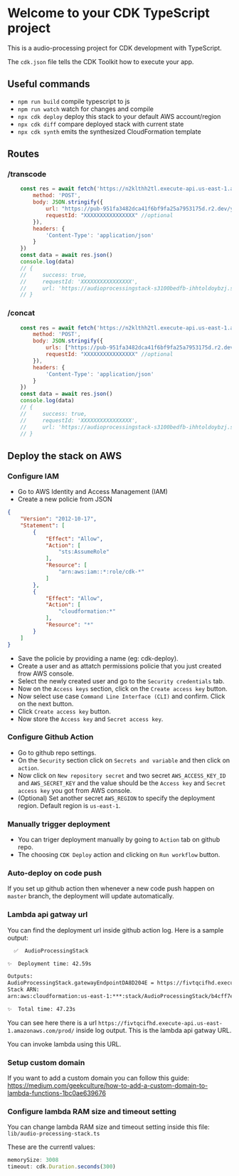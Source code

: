 # Welcome to your CDK TypeScript project

This is a audio-processing project for CDK development with TypeScript.

The `cdk.json` file tells the CDK Toolkit how to execute your app.

## Useful commands

* `npm run build`   compile typescript to js
* `npm run watch`   watch for changes and compile
* `npx cdk deploy`  deploy this stack to your default AWS account/region
* `npx cdk diff`    compare deployed stack with current state
* `npx cdk synth`   emits the synthesized CloudFormation template

## Routes

### /transcode
```js
    const res = await fetch('https://n2klthh2tl.execute-api.us-east-1.amazonaws.com/prod/transcode', {
        method: 'POST',
        body: JSON.stringify({
            url: "https://pub-951fa3482dca41f6bf9fa25a7953175d.r2.dev/ytaudio.webm",
            requestId: "XXXXXXXXXXXXXXXX" //optional
        }),
        headers: {
            'Content-Type': 'application/json'
        }
    })
    const data = await res.json()
    console.log(data)
    // {
    //     success: true,
    //     requestId: 'XXXXXXXXXXXXXXXX',
    //     url: 'https://audioprocessingstack-s3100bedfb-ihhtoldoybzj.s3.us-east-1.amazonaws.com/ffmpeg/temp/3f4775f7dfdada3f/f4775f7dfdada3f8.ogg'
    // }
```

### /concat
```js
    const res = await fetch('https://n2klthh2tl.execute-api.us-east-1.amazonaws.com/prod/concat', {
        method: 'POST',
        body: JSON.stringify({
            urls: ["https://pub-951fa3482dca41f6bf9fa25a7953175d.r2.dev/ytaudio.webm", "https://pub-951fa3482dca41f6bf9fa25a7953175d.r2.dev/ytaudio.webm"],
            requestId: "XXXXXXXXXXXXXXXX" //optional
        }),
        headers: {
            'Content-Type': 'application/json'
        }
    })
    const data = await res.json()
    console.log(data)
    // {
    //     success: true,
    //     requestId: 'XXXXXXXXXXXXXXXX',
    //     url: 'https://audioprocessingstack-s3100bedfb-ihhtoldoybzj.s3.us-east-1.amazonaws.com/ffmpeg/temp/3f4775f7dfdada3f/f4775f7dfdada3f8.ogg'
    // }
```


## Deploy the stack on AWS

### Configure IAM

- Go to AWS Identity and Access Management (IAM)
- Create a new policie from JSON
```json
{
	"Version": "2012-10-17",
	"Statement": [
		{
			"Effect": "Allow",
			"Action": [
				"sts:AssumeRole"
			],
			"Resource": [
				"arn:aws:iam::*:role/cdk-*"
			]
		},
		{
            "Effect": "Allow",
            "Action": [
                "cloudformation:*"
            ],
            "Resource": "*"
        }
	]
}
```
- Save the policie by providing a name (eg: cdk-deploy).
- Create a user and as attatch permissions policie that you just created frow AWS console.
- Select the newly created user and go to the `Security credentials` tab.
- Now on the `Access keys` section, click on the `Create access key` button.
- Now select use case `Command Line Interface (CLI)` and confirm. Click on the next button.
- Click `Create access key` button.
- Now store the `Access key` and `Secret access key`.


### Configure Github Action
- Go to github repo settings.
- On the `Security` section click on `Secrets and variable` and then click on `action`.
- Now click on `New repository secret` and two secret `AWS_ACCESS_KEY_ID` and `AWS_SECRET_KEY` and the value should be the `Access key` and `Secret access key` you got from AWS console.
- (Optional) Set another secret `AWS_REGION` to specify the deployment region. Default region is `us-east-1`.


### Manually trigger deployment
- You can triger deployment manually by going to `Action` tab on github repo.
- The choosing `CDK Deploy` action and clicking on `Run workflow` button.


### Auto-deploy on code push
If you set up github action then whenever a new code push happen on `master` branch, the deployment will update automatically.


### Lambda api gatway url

You can find the deployment url inside github action log.
Here is a sample output:
```sh
  ✅  AudioProcessingStack

✨  Deployment time: 42.59s

Outputs:
AudioProcessingStack.gatewayEndpointDA8D204E = https://fivtqcifhd.execute-api.us-east-1.amazonaws.com/prod/
Stack ARN:
arn:aws:cloudformation:us-east-1:***:stack/AudioProcessingStack/b4cff7e0-6df8-11ef-b5ff-0ee5f6741be1

✨  Total time: 47.23s

```
You can see here there is a url `https://fivtqcifhd.execute-api.us-east-1.amazonaws.com/prod/` inside log output. This is the lambda api gatway URL.

You can invoke lambda using this URL.


### Setup custom domain

If you want to add a custom domain you can follow this guide: https://medium.com/geekculture/how-to-add-a-custom-domain-to-lambda-functions-1bc0ae639676


### Configure lambda RAM size and timeout setting

You can change lambda RAM size and timeout setting inside this file: `lib/audio-processing-stack.ts`

These are the currentl values:
```js
memorySize: 3008
timeout: cdk.Duration.seconds(300)
```

